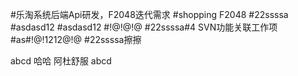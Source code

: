 #乐淘系统后端Api研发，F2048迭代需求
#shopping F2048
#22ssssa
#asdasd12
#asdasd12
#!@!@!@
#22ssssa#4 SVN功能关联工作项
#as#!@!1212@!@
#22ssssa擦擦

abcd
哈哈
阿杜舒服
abcd
